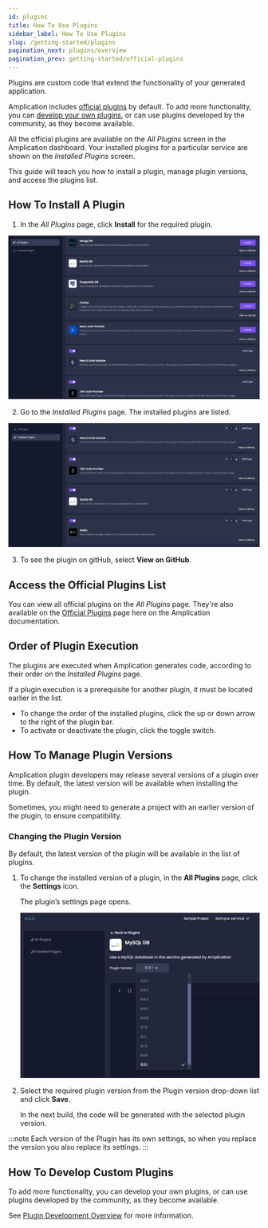 ```yaml
---
id: plugins
title: How To Use Plugins
sidebar_label: How To Use Plugins
slug: /getting-started/plugins
pagination_next: plugins/overview
pagination_prev: getting-started/official-plugins
---
```


Plugins are custom code that extend the functionality of your generated application.

Amplication includes [official plugins](//plugins-list) by default. To add more functionality, you can [develop your own plugins](/plugins/overview), or can use plugins developed by the community, as they become available.

All the official plugins are available on the _All Plugins_ screen in the Amplication dashboard.
Your installed plugins for a particular service are shown on the _Installed Plugins_ screen.

This guide will teach you how to install a plugin, manage plugin versions, and access the plugins list.

## How To Install A Plugin

1.  In the _All Plugins_ page, click **Install** for the required plugin.

![](./assets/all-plugins.png)

2. Go to the _Installed Plugins_ page. The installed plugins are listed.

![](./assets/installed-plugins.png)

3. To see the plugin on gitHub, select **View on GitHub**.

## Access the Official Plugins List 

You can view all official plugins on the _All Plugins_ page.
They're also available on the [Official Plugins](/plugins-list) page here on the Amplication documentation.

## Order of Plugin Execution

The plugins are executed when Amplication generates code, according to their order on the *Installed Plugins* page.

If a plugin execution is a prerequisite for another plugin, it must be located earlier in the list.

- To change the order of the installed plugins, click the up or down arrow to the right of the plugin bar.
- To activate or deactivate the plugin, click the toggle switch.

## How To Manage Plugin Versions

Amplication plugin developers may release several versions of a plugin over time. By default, the latest version will be available when installing the plugin.

Sometimes, you might need to generate a project with an earlier version of the plugin, to ensure compatibility.

### Changing the Plugin Version

By default, the latest version of the plugin will be available in the list of plugins.

1. To change the installed version of a plugin, in the **All Plugins** page, click the **Settings** icon.

   The plugin’s settings page opens.

   ![](./assets/plugin-versions.png)

2. Select the required plugin version from the Plugin version drop-down list and click **Save**.

   In the next build, the code will be generated with the selected plugin version.

:::note
Each version of the Plugin has its own settings, so when you replace the version you also replace its settings.
:::

## How To Develop Custom Plugins

To add more functionality, you can develop your own plugins, or can use plugins developed by the community, as they become available.

See [Plugin Development Overview](/plugins/overview/) for more information.
